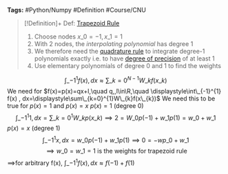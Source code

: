 ---
---

**Tags:** #Python/Numpy #Definition #Course/CNU 

 > 
 > \[!Definition\]+ Def: [Trapezoid Rule](Trapezoid%20Rule.md)
 > 
 > 1. Choose nodes $x\_{0}=-1, x\_{1}=1$
 > 1. With 2 nodes, the *interpolating polynomial* has degree 1
 > 1. We therefore need the [quadrature rule](Quadrature%20Rules.md) to integrate degree-1 polynomials exactly i.e. to have [degree of precision](Degree%20of%20Precision.md) of at least 1
 > 1. Use elementary polynomials of degree 0 and 1 to find the weights

$$\int\_{-1}^{1}f(x)  , dx ≈ \displaystyle\sum\_{k=0}^{N-1} W\_{k}f(x\_{k)}$$
We need for $f(x)=p(x)=qx+l,\quad q,,l\in\R,\quad \displaystyle\int\_{-1}^{1} f(x) , dx=\displaystyle\sum\_{k=0}^{1}W\_{k}f(x\_{k})$
We need this to be true for $p(x)=1$ and $p(x)=x$
$p(x)=1$ (degree 0)
$$\int\_{-1}^{1} 1 , dx =\displaystyle\sum\_{k=0}^{1} W\_{k} p(x\_{k}) \implies 2 = W\_{0}p(-1)+w\_{1}p(1)=w\_{0}+w\_{1}$$
$p(x)=x$ (degree 1)
$$\int\_{-1}^{1} x , dx =w\_{0}p(-1)+w\_{1}p(1)\implies 0=-wp\_{0}+w\_{1}$$
$$\implies w\_{0}=w\_{1}=1 \text{ is the weights for trapezoid rule}$$
$\implies$for arbitrary f(x), $\displaystyle\int\_{-1}^{1} f(x) , dx ≈ f(-1)+f(1)$

